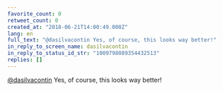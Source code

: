 ```yaml
---
favorite_count: 0
retweet_count: 0
created_at: "2018-06-21T14:00:49.000Z"
lang: en
full_text: "@dasilvacontin Yes, of course, this looks way better!"
in_reply_to_screen_name: dasilvacontin
in_reply_to_status_id_str: "1009798089354432513"
replies: []
---
```


[@dasilvacontin](https://twitter.com/dasilvacontin) Yes, of course, this looks
way better!
